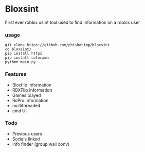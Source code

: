 # Bloxsint  
First ever roblox osint tool used to find information on a roblox user

### usage
```
git clone https://github.com/phishontop/bloxsint
cd bloxsint/
pip install httpx
pip install colorama
python main.py
```

### Features
- Bloxflip information
- RBXFlip information
- Games played
- RoPro information
- multithreaded
- cmd UI

### Todo
- Previous users
- Socials linked
- Info finder (group wall conv)
